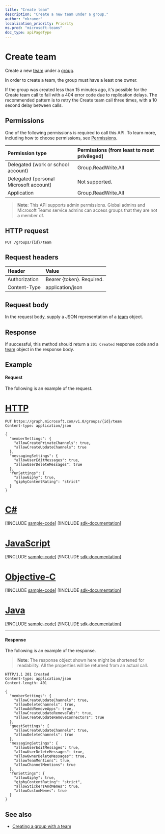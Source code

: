 ```yaml
---
title: "Create team"
description: "Create a new team under a group."
author: "nkramer"
localization_priority: Priority
ms.prod: "microsoft-teams"
doc_type: apiPageType
---
```


# Create team



Create a new [team](../resources/team.md) under a [group](../resources/group.md).

In order to create a team, the group must have a least one owner.

If the group was created less than 15 minutes ago, it's possible for the Create team call to fail with a 404 error code due to replication delays. 
The recommended pattern is to retry the Create team call three times, with a 10 second delay between calls.

## Permissions

One of the following permissions is required to call this API. To learn more, including how to choose permissions, see [Permissions](/graph/permissions-reference).

|Permission type      | Permissions (from least to most privileged)              |
|:--------------------|:---------------------------------------------------------|
|Delegated (work or school account) | Group.ReadWrite.All    |
|Delegated (personal Microsoft account) | Not supported.    |
|Application | Group.ReadWrite.All |

> **Note**: This API supports admin permissions. Global admins and Microsoft Teams service admins can access groups that they are not a member of.

## HTTP request

<!-- { "blockType": "ignored" } -->

```http
PUT /groups/{id}/team
```

## Request headers

| Header       | Value |
|:---------------|:--------|
| Authorization  | Bearer {token}. Required.  |
| Content-Type  | application/json  |

## Request body

In the request body, supply a JSON representation of a [team](../resources/team.md) object.

## Response

If successful, this method should return a `201 Created` response code and a [team](../resources/team.md) object in the response body.

## Example

#### Request

The following is an example of the request.

# [HTTP](#tab/http)
<!-- {
  "blockType": "request",
  "name": "create_team"
}-->
```http
PUT https://graph.microsoft.com/v1.0/groups/{id}/team
Content-type: application/json

{  
  "memberSettings": {
    "allowCreatePrivateChannels": true,
    "allowCreateUpdateChannels": true
  },
  "messagingSettings": {
    "allowUserEditMessages": true,
    "allowUserDeleteMessages": true
  },
  "funSettings": {
    "allowGiphy": true,
    "giphyContentRating": "strict"
  }
}
```
# [C#](#tab/csharp)
[!INCLUDE [sample-code](../includes/snippets/csharp/create-team-csharp-snippets.md)]
[!INCLUDE [sdk-documentation](../includes/snippets/snippets-sdk-documentation-link.md)]

# [JavaScript](#tab/javascript)
[!INCLUDE [sample-code](../includes/snippets/javascript/create-team-javascript-snippets.md)]
[!INCLUDE [sdk-documentation](../includes/snippets/snippets-sdk-documentation-link.md)]

# [Objective-C](#tab/objc)
[!INCLUDE [sample-code](../includes/snippets/objc/create-team-objc-snippets.md)]
[!INCLUDE [sdk-documentation](../includes/snippets/snippets-sdk-documentation-link.md)]

# [Java](#tab/java)
[!INCLUDE [sample-code](../includes/snippets/java/create-team-java-snippets.md)]
[!INCLUDE [sdk-documentation](../includes/snippets/snippets-sdk-documentation-link.md)]

---


#### Response

The following is an example of the response. 

>**Note:** The response object shown here might be shortened for readability. All the properties will be returned from an actual call.
<!-- {
  "blockType": "response",
  "truncated": true,
  "@odata.type": "microsoft.graph.team"
} -->

```http
HTTP/1.1 201 Created
Content-type: application/json
Content-length: 401

{
  "memberSettings": {
    "allowCreateUpdateChannels": true,
    "allowDeleteChannels": true,
    "allowAddRemoveApps": true,
    "allowCreateUpdateRemoveTabs": true,
    "allowCreateUpdateRemoveConnectors": true    
  },
  "guestSettings": {
    "allowCreateUpdateChannels": true,
    "allowDeleteChannels": true 
  },
  "messagingSettings": {
    "allowUserEditMessages": true,
    "allowUserDeleteMessages": true,
    "allowOwnerDeleteMessages": true,
    "allowTeamMentions": true,
    "allowChannelMentions": true    
  },
  "funSettings": {
    "allowGiphy": true,
    "giphyContentRating": "strict",
    "allowStickersAndMemes": true,
    "allowCustomMemes": true
  }
}
```

<!-- uuid: 8fcb5dbc-d5aa-4681-8e31-b001d5168d79
2015-10-25 14:57:30 UTC -->
<!-- {
  "type": "#page.annotation",
  "description": "Create Team",
  "keywords": "",
  "section": "documentation",
  "tocPath": ""
}-->

## See also

- [Creating a group with a team](/graph/teams-create-group-and-team)
